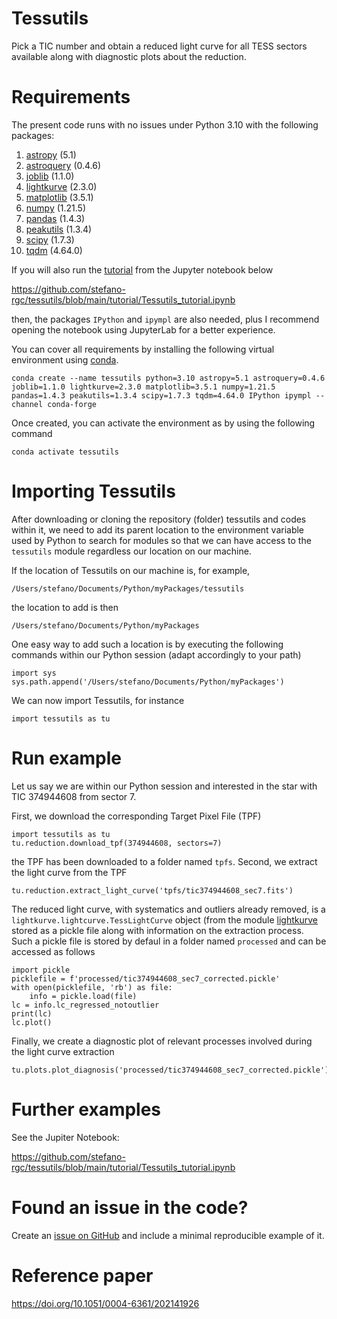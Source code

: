 # Tessutils
Pick a TIC number and obtain a reduced light curve for all TESS sectors available along with diagnostic plots about the reduction.

# Requirements
The present code runs with no issues under Python 3.10 with the following packages:

1. [astropy](https://www.astropy.org) (5.1)
2. [astroquery](https://astroquery.readthedocs.io/en/latest/) (0.4.6)
3. [joblib](https://joblib.readthedocs.io/en/latest/#) (1.1.0)
4. [lightkurve](https://docs.lightkurve.org) (2.3.0)
5. [matplotlib](https://matplotlib.org/) (3.5.1)
6. [numpy](https://numpy.org) (1.21.5)
7. [pandas](https://pandas.pydata.org/) (1.4.3)
8. [peakutils](https://peakutils.readthedocs.io/en/latest/) (1.3.4)
9. [scipy](https://scipy.org/) (1.7.3)
10. [tqdm](https://github.com/tqdm/tqdm) (4.64.0)

If you will also run the [tutorial](https://github.com/stefano-rgc/tessutils/blob/main/tutorial/Tessutils_tutorial.ipynb) from the Jupyter notebook below

https://github.com/stefano-rgc/tessutils/blob/main/tutorial/Tessutils_tutorial.ipynb

then, the packages `IPython` and `ipympl` are also needed, plus I recommend opening the notebook using JupyterLab for a better experience.

You can cover all requirements by installing the following virtual environment using [conda](https://docs.conda.io/en/latest).

```
conda create --name tessutils python=3.10 astropy=5.1 astroquery=0.4.6 joblib=1.1.0 lightkurve=2.3.0 matplotlib=3.5.1 numpy=1.21.5 pandas=1.4.3 peakutils=1.3.4 scipy=1.7.3 tqdm=4.64.0 IPython ipympl --channel conda-forge
```

Once created, you can activate the environment as by using the following command

```
conda activate tessutils
```

# Importing Tessutils
After downloading or cloning the repository (folder) tessutils and codes within it, we need to add its parent location to the environment variable used by Python to search for modules so that we can have access to the `tessutils` module regardless our location on our machine.

If the location of Tessutils on our machine is, for example,

```
/Users/stefano/Documents/Python/myPackages/tessutils
```

the location to add is then

```
/Users/stefano/Documents/Python/myPackages
```

One easy way to add such a location is by executing the following commands within our Python session (adapt accordingly to your path)

```
import sys
sys.path.append('/Users/stefano/Documents/Python/myPackages')
```

We can now import Tessutils, for instance

```
import tessutils as tu
```

# Run example
Let us say we are within our Python session and interested in the star with TIC 374944608 from sector 7. 

First, we download the corresponding Target Pixel File (TPF)

```
import tessutils as tu
tu.reduction.download_tpf(374944608, sectors=7)
```

the TPF has been downloaded to a folder named `tpfs`. Second, we extract the light curve from the TPF

```
tu.reduction.extract_light_curve('tpfs/tic374944608_sec7.fits')
```

The reduced light curve, with systematics and outliers already removed, is a `lightkurve.lightcurve.TessLightCurve` object (from the module [lightkurve](https://docs.lightkurve.org) stored as a pickle file along with information on the extraction process. Such a pickle file is stored by defaul in a folder named `processed` and can be accessed as follows

```
import pickle
picklefile = f'processed/tic374944608_sec7_corrected.pickle'
with open(picklefile, 'rb') as file:
    info = pickle.load(file)
lc = info.lc_regressed_notoutlier
print(lc)
lc.plot()
```

Finally, we create a diagnostic plot of relevant processes involved during the light curve extraction

```
tu.plots.plot_diagnosis('processed/tic374944608_sec7_corrected.pickle')
```

# Further examples
See the Jupiter Notebook:

https://github.com/stefano-rgc/tessutils/blob/main/tutorial/Tessutils_tutorial.ipynb


# Found an issue in the code?
Create an [issue on GitHub](https://github.com/stefano-rgc/tessutils/issues) and include a minimal reproducible example of it.

# Reference paper
https://doi.org/10.1051/0004-6361/202141926
